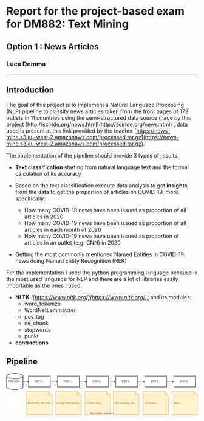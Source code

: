 # Report for the project-based exam for DM882: Text Mining
## Option 1 : News Articles
### Luca Demma
---
## Introduction
The goal of this project is to implement a Natural Language Processing (NLP) pipeline to classify news articles taken from the front pages of 172 outlets in 11 countries using the semi-structured data source made by this project [http://sciride.org/news.html](http://sciride.org/news.html) , data used is present at this link provided by the teacher [https://news-mine.s3.eu-west-2.amazonaws.com/processed.tar.gz](https://news-mine.s3.eu-west-2.amazonaws.com/processed.tar.gz).

The implementation of the pipeline should provide 3 types of results:

-   **Text classification** starting from natural language text and the formal calculation of its accuracy
-   Based on the text classification execute data analysis to get **insights** from the data to get the proportion of articles on COVID-19, more specifically:

    - How many COVID-19 news have been issued as proportion of all articles in 2020
    - How many COVID-19 news have been issued as proportion of all articles in each month of 2020
    - How many COVID-19 news have been issued as proportion of articles in an outlet (e.g. CNN) in 2020

-   Getting the most commonly mentioned Named Entities in COVID-19 news doing Named Entity Recognition (NER)

For the implementation I used the python programming language because is the most used language for NLP and there are a lot of libraries easily importable as the ones I used:
-   **NLTK** *([https://www.nltk.org/](https://www.nltk.org/))* and its modules:
    -   word_tokenize
    -   WordNetLemmatizer
    -   pos_tag
    -   ne_chunk
    -   stopwords
    -   punkt
-   **contractions**

## Pipeline
![Pipeline](./report_pics/Text%20Mining%20Pipeline.drawio.svg)